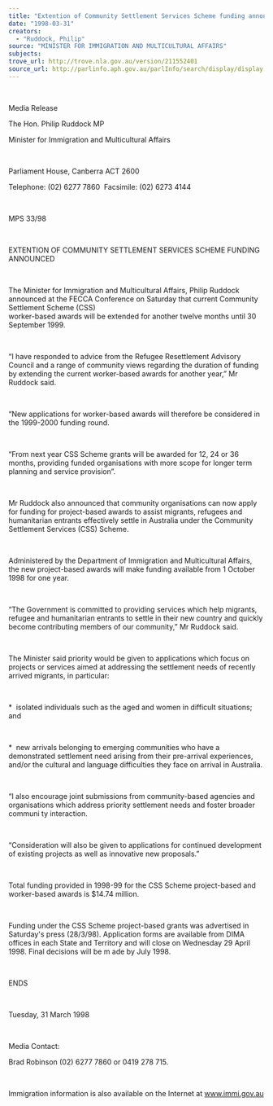 ```yaml
---
title: "Extention of Community Settlement Services Scheme funding announced."
date: "1998-03-31"
creators:
  - "Ruddock, Philip"
source: "MINISTER FOR IMMIGRATION AND MULTICULTURAL AFFAIRS"
subjects:
trove_url: http://trove.nla.gov.au/version/211552401
source_url: http://parlinfo.aph.gov.au/parlInfo/search/display/display.w3p;query=Id%3A%22media/pressrel/BY005%22
---
```


   

  

  Media Release

  The Hon. Philip Ruddock MP 

  Minister for Immigration and Multicultural Affairs

  

  Parliament House, Canberra ACT 2600

  Telephone: (02) 6277 7860  Facsimile: (02) 6273 
4144

  

  MPS 33/98

  

  EXTENTION OF COMMUNITY SETTLEMENT SERVICES SCHEME FUNDING ANNOUNCED

  

  The Minister for Immigration and Multicultural Affairs, 
Philip Ruddock announced at the FECCA Conference on Saturday that current   Community Settlement Scheme (CSS)  
worker-based awards will be extended for another twelve months until 
30 September 1999.

  

  “I have responded to advice from the Refugee Resettlement 
Advisory Council and a range of community views regarding the duration 
of funding by extending the current worker-based awards for another 
year,” Mr Ruddock said.

  

  “New applications for worker-based awards will 
therefore be considered in the 1999-2000 funding round.

  

  “From next year CSS Scheme grants will be awarded 
for 12, 24 or 36 months, providing funded organisations with more scope 
for longer term planning and service provision”.

  

  Mr Ruddock also announced that community organisations 
can now apply for funding for project-based awards to assist migrants, 
refugees and humanitarian entrants effectively settle in Australia under 
the   Community Settlement Services 
(CSS) Scheme.

  

  Administered by the Department of Immigration and 
Multicultural Affairs, the new project-based awards will make funding 
available from 1 October 1998 for one year.

  

  “The Government is committed to providing services 
which help migrants, refugee and humanitarian entrants to settle in 
their new country and quickly become contributing members of our community,” 
Mr Ruddock said.

  

  The Minister said priority would be given to applications 
which focus on projects or services aimed at addressing the settlement 
needs of recently arrived migrants, in particular:

  

  *   isolated individuals such as the aged and women in 
difficult situations; and

  

  *   new arrivals belonging to emerging communities who 
have a demonstrated settlement need arising from their pre-arrival experiences, 
and/or the cultural and language difficulties they face on arrival in 
Australia.

  

  “I also encourage joint 
submissions from community-based agencies and organisations which address 
priority settlement needs and foster broader communi  ty interaction.

  

  “Consideration will also be given to applications 
for continued development of existing projects as well as innovative 
new proposals.”

  

  Total funding provided in 1998-99 for the CSS Scheme 
project-based and worker-based awards is $14.74 million.

  

  Funding under the CSS Scheme 
project-based grants was advertised in Saturday's press (28/3/98). Application 
forms are available from DIMA offices in each State and Territory and 
will close on Wednesday 29 April 1998. Final decisions will be m  ade by July 1998.

  

  ENDS

  

  Tuesday, 31 March 1998

  

  Media Contact:

  Brad Robinson 
(02) 6277 7860 or 0419 278 715.

  

  Immigration 
information is also available on the Internet at www.immi.gov.au

